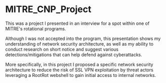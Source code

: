 # MITRE_CNP_Project
This was a project I presented in an interview for a spot within one of MITRE's rotational programs.

Although I was not accepted into the program, this presentation shows my understanding of network security architecture, as well as my ability to conduct research on short notice and suggest various detections/mitigations that can help defend against cyberattacks.

More specifically, in this project I proposed a specific network security architecture to reduce the risk of SSL VPN exploitation by threat actors leveraging a RootRot webshell to gain initial access to internal networks.

